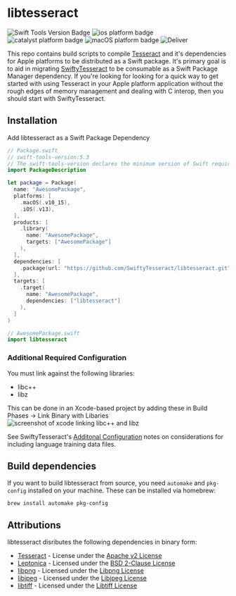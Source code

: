 # libtesseract
![Swift Tools Version Badge](https://img.shields.io/badge/swift%20tools%20version-5.3-blue.svg) ![ios platform badge](https://img.shields.io/badge/iOS-11.0%20%2B-orange.svg) ![catalyst platform badge](https://img.shields.io/badge/macOS%20%28catalyst%29-10.15%20%2B-purple.svg) ![macOS platform badge](https://img.shields.io/badge/macOS-10.13%20%2B-red.svg) ![Deliver](https://github.com/SwiftyTesseract/libtesseract/workflows/Deliver/badge.svg)

This repo contains build scripts to compile [Tesseract](https://github.com/tesseract-ocr/tesseract) and it's dependencies for Apple platforms to be distributed as a Swift package. It's primary goal is to aid in migrating [SwiftyTesseract](https://github.com/SwiftyTesseract/SwiftyTesseract) to be consumable as a Swift Package Manager dependency. If you're looking for looking for a quick way to get started with using Tesseract in your Apple platform application without the rough edges of memory management and dealing with C interop, then you should start with SwiftyTesseract.

## Installation
Add libtesseract as a Swift Package Dependency
```swift
// Package.swift
// swift-tools-version:5.3
// The swift-tools-version declares the minimum version of Swift required to build this package.
import PackageDescription

let package = Package(
  name: "AwesomePackage",
  platforms: [
    .macOS(.v10_15),
    .iOS(.v13),
  ],
  products: [
    .library(
      name: "AwesomePackage",
      targets: ["AwesomePackage"]
    ),
  ],
  dependencies: [
    .package(url: "https://github.com/SwiftyTesseract/libtesseract.git", from: "0.1.0")
  ],
  targets: [
    .target(
      name: "AwesomePackage",
      dependencies: ["libtesseract"]
    ),
  ]
)

// AwesomePackage.swift
import libtesseract
```
### Additional Required Configuration
You must link against the following libraries:
* libc++
* libz

This can be done in an Xcode-based project by adding these in Build Phases -> Link Binary with Libaries
![screenshot of xcode linking libc++ and libz](link_libraries.png)

See SwiftyTesseract's [Additonal Configuration](https://github.com/SwiftyTesseract/SwiftyTesseract#additional-configuration) notes on considerations for including language training data files.

## Build dependencies
If you want to build libtesseract from source, you need `automake` and `pkg-config` installed on your machine. These can be installed via homebrew:

`brew install automake pkg-config`

## Attributions
libtesseract disributes the following dependencies in binary form:
* [Tesseract](https://github.com/tesseract-ocr/tesseract) - License under the [Apache v2 License](https://github.com/tesseract-ocr/tesseract/blob/master/LICENSE)
* [Leptonica](http://www.leptonica.org) - Licensed under the [BSD 2-Clause License](http://www.leptonica.org/about-the-license.html)
* [libpng](http://www.libpng.org) - Licensed under the [Libpng License](http://www.libpng.org/pub/png/src/libpng-LICENSE.txt)
* [libjpeg](http://libjpeg.sourceforge.net) - Licensed under the [Libjpeg License](http://jpegclub.org/reference/libjpeg-license/)
* [libtiff](http://www.libtiff.org) - Licensed under the [Libtiff License](https://fedoraproject.org/wiki/Licensing:Libtiff?rd=Licensing/libtiff)